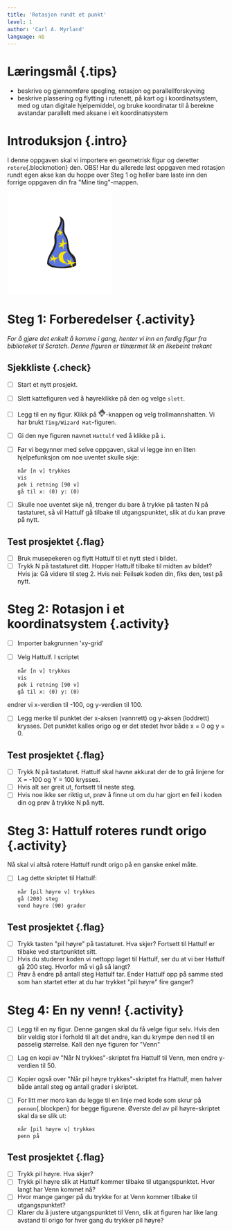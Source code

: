 ```yaml
---
title: 'Rotasjon rundt et punkt'
level: 1
author: 'Carl A. Myrland'
language: nb
---
```



# Læringsmål {.tips}
+ beskrive og gjennomføre spegling, rotasjon og parallellforskyving
+ beskrive plassering og flytting i rutenett, på kart og i koordinatsystem, med og utan digitale hjelpemiddel, og bruke koordinatar til å berekne avstandar parallelt med aksane i eit koordinatsystem

# Introduksjon {.intro}
I denne oppgaven skal vi importere en geometrisk figur og deretter `rotere`{.blockmotion} den.
OBS! Har du allerede løst oppgaven med rotasjon rundt egen akse kan du hoppe over Steg 1 og heller bare laste inn den forrige oppgaven din fra "Mine ting"-mappen.

![](../rotasjon/Geometri.png)

# Steg 1: Forberedelser {.activity}

*For å gjøre det enkelt å komme i gang, henter vi inn en ferdig figur fra biblioteket til Scratch.
Denne figuren er tilnærmet lik en likebeint trekant*

## Sjekkliste {.check}

- [ ] Start et nytt prosjekt.
- [ ] Slett kattefiguren ved å høyreklikke på den og velge `slett`.
- [ ] Legg til en ny figur. Klikk på ![Velg figur fra biblioteket](../bilder/hent-fra-bibliotek.png)-knappen og velg trollmannshatten. Vi har brukt `Ting/Wizard Hat`-figuren.
- [ ] Gi den nye figuren navnet `Hattulf` ved å klikke på `i`.
- [ ] Før vi begynner med selve oppgaven, skal vi legge inn en liten hjelpefunksjon om noe uventet skulle skje:

  ```blocks
  når [n v] trykkes
  vis
  pek i retning [90 v]
  gå til x: (0) y: (0)
  ```
- [ ] Skulle noe uventet skje nå, trenger du bare å trykke på tasten N på tastaturet, så vil Hattulf gå tilbake til utgangspunktet, slik at du kan prøve på nytt.

## Test prosjektet {.flag}

- [ ] Bruk musepekeren og flytt Hattulf til et nytt sted i bildet.
- [ ] Trykk N på tastaturet ditt. Hopper Hattulf tilbake til midten av bildet? Hvis ja: Gå videre til steg 2. Hvis nei: Feilsøk koden din, fiks den, test på nytt.

# Steg 2: Rotasjon i et koordinatsystem {.activity}

- [ ] Importer bakgrunnen 'xy-grid'
- [ ] Velg Hattulf. I scriptet

  ```blocks
  når [n v] trykkes
  vis
  pek i retning [90 v]
  gå til x: (0) y: (0)
  ```
endrer vi x-verdien til -100, og y-verdien til 100.

- [ ] Legg merke til punktet der x-aksen (vannrett) og y-aksen (loddrett) krysses. Det punktet kalles origo og er det stedet hvor både x = 0 og y = 0.

## Test prosjektet {.flag}

- [ ] Trykk N på tastaturet. Hattulf skal havne akkurat der de to grå linjene for X = -100 og Y = 100 krysses.
- [ ] Hvis alt ser greit ut, fortsett til neste steg.
- [ ] Hvis noe ikke ser riktig ut, prøv å finne ut om du har gjort en feil i koden din og prøv å trykke N på nytt.

# Steg 3: Hattulf roteres rundt origo {.activity}

Nå skal vi altså rotere Hattulf rundt origo på en ganske enkel måte.

- [ ] Lag dette skriptet til Hattulf:

  ```blocks
  når [pil høyre v] trykkes
  gå (200) steg
  vend høyre (90) grader
  ```

## Test prosjektet {.flag}

- [ ] Trykk tasten "pil høyre" på tastaturet. Hva skjer? Fortsett til Hattulf er tilbake ved startpunktet sitt.
- [ ] Hvis du studerer koden vi nettopp laget til Hattulf, ser du at vi ber Hattulf gå 200 steg. Hvorfor må vi gå så langt?
- [ ] Prøv å endre på antall steg Hattulf tar. Ender Hattulf opp på samme sted som han startet etter at du har trykket "pil høyre" fire ganger?

# Steg 4: En ny venn! {.activity}

- [ ] Legg til en ny figur. Denne gangen skal du få velge figur selv. Hvis den blir veldig stor i forhold til alt det andre, kan du krympe den ned til en passelig størrelse. Kall den nye figuren for "Venn"
- [ ] Lag en kopi av "Når N trykkes"-skriptet fra Hattulf til Venn, men endre y-verdien til 50.
- [ ] Kopier også over "Når pil høyre trykkes"-skriptet fra Hattulf, men halver både antall steg og antall grader i skriptet.
- [ ] For litt mer moro kan du legge til en linje med kode som skrur på `pennen`{.blockpen} for begge figurene. Øverste del av pil høyre-skriptet skal da se slik ut:

  ```blocks
  når [pil høyre v] trykkes
  penn på
  ```
## Test prosjektet {.flag}

- [ ] Trykk pil høyre. Hva skjer?
- [ ] Trykk pil høyre slik at Hattulf kommer tilbake til utgangspunktet. Hvor langt har Venn kommet nå?
- [ ] Hvor mange ganger på du trykke for at Venn kommer tilbake til utgangspunktet?
- [ ] Klarer du å justere utgangspunktet til Venn, slik at figuren har like lang avstand til origo for hver gang du trykker pil høyre?
